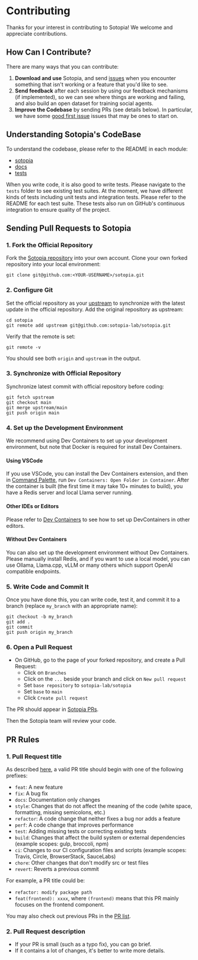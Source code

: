 # Contributing

Thanks for your interest in contributing to Sotopia! We welcome and appreciate contributions.

## How Can I Contribute?

There are many ways that you can contribute:

1. **Download and use** Sotopia, and send [issues](https://github.com/sotopia-lab/sotopia/issues) when you encounter something that isn't working or a feature that you'd like to see.
2. **Send feedback** after each session by using our feedback mechanisms (if implemented), so we can see where things are working and failing, and also build an open dataset for training social agents.
3. **Improve the Codebase** by sending PRs (see details below). In particular, we have some [good first issue](https://github.com/sotopia-lab/sotopia/labels/good%20first%20issue) issues that may be ones to start on.

## Understanding Sotopia's CodeBase

To understand the codebase, please refer to the README in each module:
- [sotopia](./sotopia/README.md)
- [docs](./docs/README.md)
- [tests](./tests/README.md)

When you write code, it is also good to write tests. Please navigate to the `tests` folder to see existing test suites.
At the moment, we have different kinds of tests including unit tests and integration tests. Please refer to the README for each test suite. These tests also run on GitHub's continuous integration to ensure quality of the project.

## Sending Pull Requests to Sotopia

### 1. Fork the Official Repository
Fork the [Sotopia repository](https://github.com/sotopia-lab/sotopia) into your own account.
Clone your own forked repository into your local environment:

```shell
git clone git@github.com:<YOUR-USERNAME>/sotopia.git
```

### 2. Configure Git

Set the official repository as your [upstream](https://www.atlassian.com/git/tutorials/git-forks-and-upstreams) to synchronize with the latest update in the official repository.
Add the original repository as upstream:

```shell
cd sotopia
git remote add upstream git@github.com:sotopia-lab/sotopia.git
```

Verify that the remote is set:

```shell
git remote -v
```

You should see both `origin` and `upstream` in the output.

### 3. Synchronize with Official Repository
Synchronize latest commit with official repository before coding:

```shell
git fetch upstream
git checkout main
git merge upstream/main
git push origin main
```

### 4. Set up the Development Environment

We recommend using Dev Containers to set up your development environment, but note that Docker is required for install Dev Containers.

#### Using VSCode

If you use VSCode, you can install the Dev Containers extension, and then in [Command Palette](https://code.visualstudio.com/docs/getstarted/userinterface#_command-palette), run `Dev Containers: Open Folder in Container`.
After the container is built (the first time it may take 10+ minutes to build), you have a Redis server and local Llama server running.

#### Other IDEs or Editors

Please refer to [Dev Containers](https://containers.dev/supporting#editors) to see how to set up DevContainers in other editors.

#### Without Dev Containers

You can also set up the development environment without Dev Containers. Please manually install Redis, and if you want to use a local model, you can use Ollama, Llama.cpp,  vLLM or many others which support OpenAI compatible endpoints.


### 5. Write Code and Commit It

Once you have done this, you can write code, test it, and commit it to a branch (replace `my_branch` with an appropriate name):

```shell
git checkout -b my_branch
git add .
git commit
git push origin my_branch
```

### 6. Open a Pull Request

* On GitHub, go to the page of your forked repository, and create a Pull Request:
   - Click on `Branches`
   - Click on the `...` beside your branch and click on `New pull request`
   - Set `base repository` to `sotopia-lab/sotopia`
   - Set `base` to `main`
   - Click `Create pull request`

The PR should appear in [Sotopia PRs](https://github.com/sotopia-lab/sotopia/pulls).

Then the Sotopia team will review your code.

## PR Rules

### 1. Pull Request title
As described [here](https://github.com/commitizen/conventional-commit-types/blob/master/index.json), a valid PR title should begin with one of the following prefixes:

- `feat`: A new feature
- `fix`: A bug fix
- `docs`: Documentation only changes
- `style`: Changes that do not affect the meaning of the code (white space, formatting, missing semicolons, etc.)
- `refactor`: A code change that neither fixes a bug nor adds a feature
- `perf`: A code change that improves performance
- `test`: Adding missing tests or correcting existing tests
- `build`: Changes that affect the build system or external dependencies (example scopes: gulp, broccoli, npm)
- `ci`: Changes to our CI configuration files and scripts (example scopes: Travis, Circle, BrowserStack, SauceLabs)
- `chore`: Other changes that don't modify src or test files
- `revert`: Reverts a previous commit

For example, a PR title could be:
- `refactor: modify package path`
- `feat(frontend): xxxx`, where `(frontend)` means that this PR mainly focuses on the frontend component.

You may also check out previous PRs in the [PR list](https://github.com/sotopia-lab/sotopia/pulls).

### 2. Pull Request description
- If your PR is small (such as a typo fix), you can go brief.
- If it contains a lot of changes, it's better to write more details.

